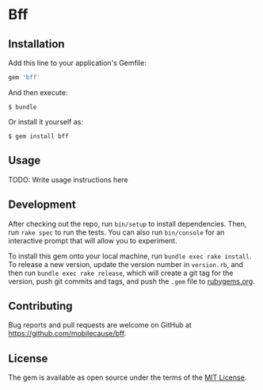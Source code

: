# Bff

## Installation

Add this line to your application's Gemfile:

```ruby
gem 'bff'
```

And then execute:

    $ bundle

Or install it yourself as:

    $ gem install bff

## Usage

TODO: Write usage instructions here

## Development

After checking out the repo, run `bin/setup` to install dependencies. Then, run `rake spec` to run the tests. You can also run `bin/console` for an interactive prompt that will allow you to experiment.

To install this gem onto your local machine, run `bundle exec rake install`. To release a new version, update the version number in `version.rb`, and then run `bundle exec rake release`, which will create a git tag for the version, push git commits and tags, and push the `.gem` file to [rubygems.org](https://rubygems.org).

## Contributing

Bug reports and pull requests are welcome on GitHub at https://github.com/mobilecause/bff.


## License

The gem is available as open source under the terms of the [MIT License](http://opensource.org/licenses/MIT).
